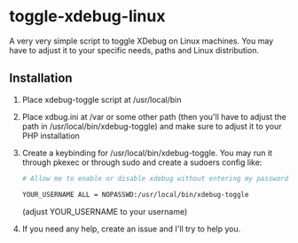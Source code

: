 # toggle-xdebug-linux
A very very simple script to toggle XDebug on Linux machines. You may have to adjust it to your specific needs, paths and Linux distribution.

## Installation
1. Place xdebug-toggle script at /usr/local/bin
2. Place xdbug.ini at /var or some other path (then you'll have to adjust the path in /usr/local/bin/xdebug-toggle) and make sure to adjust it to your PHP installation
3. Create a keybinding for /usr/local/bin/xdebug-toggle. You may run it through pkexec or through sudo and create a sudoers config like:
   ```bash
   # Allow me to enable or disable xdebug without entering my password.

   YOUR_USERNAME ALL = NOPASSWD:/usr/local/bin/xdebug-toggle
   ```
   (adjust YOUR_USERNAME to your username)

4. If you need any help, create an issue and I'll try to help you.
